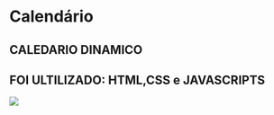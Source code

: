 # Calendário
<h2>CALEDARIO DINAMICO</h2>

<h2>FOI ULTILIZADO:  HTML,CSS e JAVASCRIPTS</h2>

<img src="https://user-images.githubusercontent.com/86000197/153976752-7826d075-8d9a-4670-86f9-d6d0fdf29b36.png">




